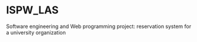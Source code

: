 # ISPW_LAS

Software engineering and Web programming project: reservation system for a university organization

